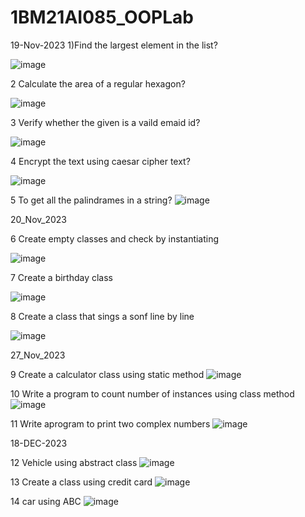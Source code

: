 # 1BM21AI085_OOPLab
19-Nov-2023
1)Find the largest element in the list?

![image](https://github.com/patilvishnu/1BM21AI085_OOPLab/assets/138456159/f4c0099e-b92b-4a14-a7c0-0d574e2318db)


2 Calculate the area of a regular hexagon?

![image](https://github.com/patilvishnu/1BM21AI085_OOPLab/assets/138456159/e4d41a4d-0383-476c-9a7a-71b2fc74c181)

3 Verify whether the given is a vaild emaid id?

![image](https://github.com/patilvishnu/1BM21AI085_OOPLab/assets/138456159/7eb5b900-0b37-4d4d-8d6c-6c779ba63aed)

4 Encrypt the text using caesar cipher text?

![image](https://github.com/patilvishnu/1BM21AI085_OOPLab/assets/138456159/1c000ecd-fc5f-4ba1-989f-4fa1a91882e0)

5 To get all the palindrames in a string?
![image](https://github.com/patilvishnu/1BM21AI085_OOPLab/assets/138456159/1678124e-b1dd-4883-8280-0b4a4d166ed6)

20_Nov_2023

6 Create empty classes and check by instantiating

![image](https://github.com/patilvishnu/1BM21AI085_OOPLab/assets/138456159/7a5dc803-939a-4da9-be2e-bed6fc89b7a8)

7 Create a birthday class

![image](https://github.com/patilvishnu/1BM21AI085_OOPLab/assets/138456159/01dc5552-25b3-424f-980b-70b7400511a0)

8 Create a class that sings a sonf line by line

![image](https://github.com/patilvishnu/1BM21AI085_OOPLab/assets/138456159/ff95a398-ff33-4c9e-9678-4418398fdf19)

27_Nov_2023

9 Create a calculator class using static method
![image](https://github.com/patilvishnu/1BM21AI085_OOPLab/assets/138456159/3fe8605c-acf1-43b2-b7e8-3232009d60ed)

10 Write a program to count number of instances using class method
![image](https://github.com/patilvishnu/1BM21AI085_OOPLab/assets/138456159/350f973f-a729-4063-88d7-4d6936b52d0b)

11 Write aprogram to print two complex numbers
![image](https://github.com/patilvishnu/1BM21AI085_OOPLab/assets/138456159/20ffaaa3-a442-4c42-8f3d-65b43537cfaf)

18-DEC-2023

12 Vehicle using abstract class
![image](https://github.com/patilvishnu/1BM21AI085_OOPLab/assets/138456159/2810c901-f073-4f16-8090-3bf6bf3e6174)

13 Create a class using credit card
![image](https://github.com/patilvishnu/1BM21AI085_OOPLab/assets/138456159/fe1694e4-9758-4c66-afce-f697146c9e37)

14 car using ABC
![image](https://github.com/patilvishnu/1BM21AI085_OOPLab/assets/138456159/377ecb25-0fab-4455-9018-a9a70f2acbee)















